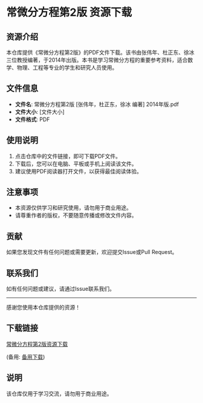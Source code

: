 # 常微分方程第2版 资源下载

## 资源介绍

本仓库提供《常微分方程第2版》的PDF文件下载。该书由张伟年、杜正东、徐冰三位教授编著，于2014年出版。本书是学习常微分方程的重要参考资料，适合数学、物理、工程等专业的学生和研究人员使用。

## 文件信息

- **文件名**: 常微分方程第2版 [张伟年，杜正东，徐冰 编著] 2014年版.pdf
- **文件大小**: [文件大小]
- **文件格式**: PDF

## 使用说明

1. 点击仓库中的文件链接，即可下载PDF文件。
2. 下载后，您可以在电脑、平板或手机上阅读该文件。
3. 建议使用PDF阅读器打开文件，以获得最佳阅读体验。

## 注意事项

- 本资源仅供学习和研究使用，请勿用于商业用途。
- 请尊重作者的版权，不要随意传播或修改文件内容。

## 贡献

如果您发现文件有任何问题或需要更新，欢迎提交Issue或Pull Request。

## 联系我们

如有任何问题或建议，请通过Issue联系我们。

---

感谢您使用本仓库提供的资源！

## 下载链接
[常微分方程第2版资源下载](https://pan.quark.cn/s/0f7ad1a67a3e) 

(备用: [备用下载](https://pan.baidu.com/s/1VX8XwhJcUx9Y-zpyyaSb1w?pwd=1234))

## 说明

该仓库仅用于学习交流，请勿用于商业用途。

